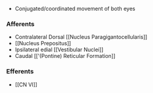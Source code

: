 - Conjugated/coordinated movement of both eyes
### Afferents
- Contralateral Dorsal [[Nucleus Paragigantocellularis]]
- [[Nucleus Prepositus]]
- Ipsilateral edial [[Vestibular Nuclei]]
- Caudal [['(Pontine) Reticular Formation]]
### Efferents
- [[CN VI]]